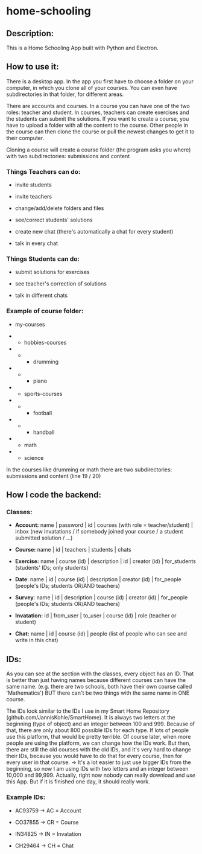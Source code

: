 # home-schooling

## Description:

This is a Home Schooling App built with Python and Electron.

## How to use it:

There is a desktop app. In the app you first have to choose a folder on your computer, in which you
clone all of your courses. You can even have subdirectories in that folder, for different areas.

There are accounts and courses. In a course you can have one of the two roles: teacher and student.
In courses, teachers can create exercises and the students can submit the solutions. If you want to
create a course, you have to upload a folder with all the content to the course. Other people in the
course can then clone the course or pull the newest changes to get it to their computer.

Cloning a course will create a course folder (the program asks you where) with two subdirectories:
submissions and content

### Things Teachers can do:

- invite students

- invite teachers

- change/add/delete folders and files

- see/correct students' solutions

- create new chat (there's automatically a chat for every student)

- talk in every chat

### Things Students can do:

- submit solutions for exercises

- see teacher's correction of solutions

- talk in different chats

### Example of course folder:

- my-courses

- - hobbies-courses

- - - drumming

- - - piano

- - sports-courses

- - - football

- - - handball

- - math

- - science

In the courses like drumming or math there are two subdirectories: submissions and content (line 19 / 20)



## How I code the backend:

### Classes:

- **Account:** name | password | id | courses (with role = teacher/student) | inbox (new invatations / if somebody joined
  your course / a student submitted solution / ...)

- **Course:** name | id | teachers | students | chats

- **Exercise:** name | course (id) | description | id | creator (id) | for_students (students' IDs; only students)

- **Date**: name | id | course (id) | description | creator (id) | for_people (people's IDs; students OR/AND teachers)

- **Survey**: name | id | description | course (id) | creator (id) | for_people (people's IDs; students OR/AND teachers)

- **Invatation:** id | from_user | to_user | course (id) | role (teacher or student)

- **Chat:** name | id | course (id) | people (list of people who can see and write in this chat)



## IDs:

As you can see at the section with the classes, every object has an ID. That is better than just having names because
different courses can have the same name. (e.g. there are two schools, both have their own course called 'Mathematics')
BUT there can't be two things with the same name in ONE course.

The IDs look similar to the IDs I use in my Smart Home Repository (github.com/JannisKohle/SmartHome).
It is always two letters at the beginning (type of object) and an integer between 100 and 999. Because
of that, there are only about 800 possible IDs for each type. If lots of people use this platform, that would be pretty
terrible. Of course later, when more people are using the platform, we can change how the IDs work. But then, there
are still the old courses with the old IDs, and it's very hard to change their IDs, because you would have to do that for
every course, then for every user in that course. -> It's a lot easier to just use bigger IDs from the beginning, so
now I am using IDs with two letters and an integer between 10,000 and 99,999.
Actually, right now nobody can really download and *use* this App. But if it is finished one day, it should really work.

### Example IDs:

- AC93759 -> AC = Account

- CO37855 -> CR = Course

- IN34825 -> IN = Invatation

- CH29464 -> CH = Chat
